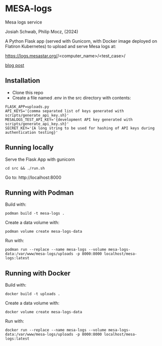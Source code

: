 # MESA-logs

Mesa logs service

Josiah Schwab, 
Philip Mocz, 
(2024)

A Python Flask app (served with Gunicorn, with Docker image deployed on Flatiron Kubernetes) to upload and serve Mesa logs at:

https://logs.mesastar.org/<commit>/<computer_name>/<test_case>/

[blog post](https://yoshiyahu.org/research/computing/2021/08/01/mesa-logs/)

## Installation
- Clone this repo
- Create a file named .env in the src directory with contents:
```
FLASK_APP=uploads.py
API_KEYS='{comma separated list of keys generated with scripts/generate_api_key.sh}'
MESALOGS_TEST_API_KEY='{development API key generated with scripts/generate_api_key.sh}'
SECRET_KEY='{A long string to be used for hashing of API keys during authentication testing}'
```

## Running locally

Serve the Flask App with gunicorn

```console
cd src && ./run.sh
```

Go to: http://localhost:8000

## Running with Podman  
Build with:  
```console
podman build -t mesa-logs .
```

Create a data volume with:  
```console
podman volume create mesa-logs-data
```

Run with:  
```console
podman run --replace --name mesa-logs --volume mesa-logs-data:/var/www/mesa-logs/uploads -p 8000:8000 localhost/mesa-logs:latest
```

## Running with Docker  
Build with:  

```console
docker build -t uploads .
```

Create a data volume with:  
```console
docker volume create mesa-logs-data
```

Run with: 

```console
docker run --replace --name mesa-logs --volume mesa-logs-data:/var/www/mesa-logs/uploads -p 8000:8000 localhost/mesa-logs:latest
```
